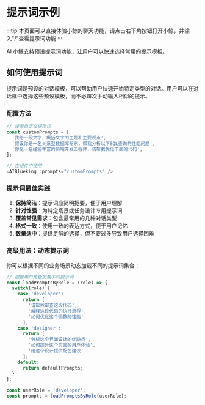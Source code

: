 
<script setup>
import { ref, onMounted, defineAsyncComponent } from 'vue';

const AIBlueking = defineAsyncComponent({
  loader: () => import('@blueking/ai-blueking'),
});

onMounted(() => {
  // Use dynamic import() which runs only on the client here
  import('@blueking/ai-blueking/dist/vue3/style.css');
});

const apiUrl = import.meta.env.BK_API_URL_TMPL || ''

const customPrompts = [
  '我给一段文字，概括文字的主题和主要观点',
  '假设你是一名关系型数据库专家，帮我分析以下SQL查询的性能问题',
  '你是一名经验丰富的前端开发工程师，请帮我优化下面的代码',
];
</script>

# 提示词示例

:::tip
本页面可以直接体验小鲸的聊天功能，请点击右下角按钮打开小鲸，并输入"/"查看提示词功能
:::

AI 小鲸支持预设提示词功能，让用户可以快速选择常用的提示模板。

<ClientOnly>
<AIBlueking 
  ref='aiBlueking'
  :url='apiUrl'
  :prompts='customPrompts'
/>
</ClientOnly>

## 如何使用提示词

提示词是预设的对话模板，可以帮助用户快速开始特定类型的对话。用户可以在对话框中选择这些预设模板，而不必每次手动输入相似的提示。

### 配置方法

```js
// 设置自定义提示词
const customPrompts = [
  '我给一段文字，概括文字的主题和主要观点',
  '假设你是一名关系型数据库专家，帮我分析以下SQL查询的性能问题',
  '你是一名经验丰富的前端开发工程师，请帮我优化下面的代码',
];

// 在组件中使用
<AIBlueking :prompts="customPrompts" />
```

### 提示词最佳实践

1. **保持简洁**：提示词应简明扼要，便于用户理解
2. **针对性强**：为特定场景或任务设计专用提示词
3. **覆盖常见需求**：包含最常用的几种对话类型
4. **格式一致**：使用一致的表达方式，便于用户记忆
5. **数量适中**：提供足够的选择，但不要过多导致用户选择困难

### 高级用法：动态提示词

你可以根据不同的业务场景动态加载不同的提示词集合：

```js
// 根据用户角色加载不同提示词
const loadPromptsByRole = (role) => {
  switch(role) {
    case 'developer':
      return [
        '请帮我审查这段代码',
        '解释这段代码的执行流程',
        '如何优化这个函数的性能'
      ];
    case 'designer':
      return [
        '分析这个界面设计的优缺点',
        '如何提升这个页面的用户体验',
        '给这个设计提供配色建议'
      ];
    default:
      return defaultPrompts;
  }
};

const userRole = 'developer';
const prompts = loadPromptsByRole(userRole);